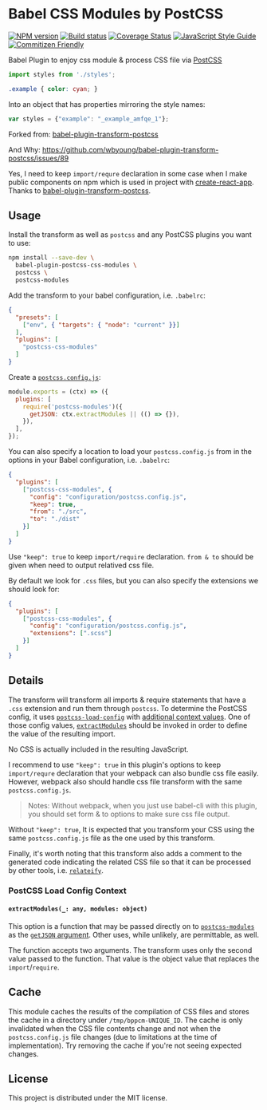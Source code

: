 # Babel CSS Modules by PostCSS

[![NPM version][npm-badge]][npm-url]
[![Build status][travis-badge]][travis-url]
[![Coverage Status][coverage-badge]][coverage-url]
[![JavaScript Style Guide][standard-badge]][standard-url]
[![Commitizen Friendly][commitizen-badge]][commitizen-url]

Babel Plugin to enjoy css module & process CSS file via [PostCSS](postcss)

```js
import styles from './styles';
```

```css
.example { color: cyan; }
```

Into an object that has properties mirroring the style names:

```js
var styles = {"example": "_example_amfqe_1"};
```

Forked from: [babel-plugin-transform-postcss][transform-postcss] 

And Why: https://github.com/wbyoung/babel-plugin-transform-postcss/issues/89  

Yes, I need to keep `import/requre` declaration in some case when I make public components on npm which is used in project with [create-react-app][create-react-app]. Thanks to [babel-plugin-transform-postcss][transform-postcss].

## Usage

Install the transform as well as `postcss` and any PostCSS plugins you want to use:

```bash
npm install --save-dev \
  babel-plugin-postcss-css-modules \
  postcss \
  postcss-modules
```

Add the transform to your babel configuration, i.e. `.babelrc`:

```json
{
  "presets": [
    ["env", { "targets": { "node": "current" }}]
  ],
  "plugins": [
    "postcss-css-modules"
  ]
}
```

Create a [`postcss.config.js`][postcss-load-config]:

```js
module.exports = (ctx) => ({
  plugins: [
    require('postcss-modules')({
      getJSON: ctx.extractModules || (() => {}),
    }),
  ],
});
```

You can also specify a location to load your `postcss.config.js` from in the options in your Babel configuration, i.e. `.babelrc`:
```json
{
  "plugins": [
    ["postcss-css-modules", {
      "config": "configuration/postcss.config.js",
      "keep": true,
      "from": "./src",
      "to": "./dist"
    }]
  ]
}
```

Use `"keep": true` to keep `import/require` declaration. `from & to` should be given when need to output relatived css file.

By default we look for `.css` files, but you can also specify the extensions we should look for:
```json
{
  "plugins": [
    ["postcss-css-modules", {
      "config": "configuration/postcss.config.js",
      "extensions": [".scss"]
    }]
  ]
}
```

## Details

The transform will transform all imports & require statements that have a `.css` extension and run them through `postcss`. To determine the PostCSS config, it uses [`postcss-load-config`][postcss-load-config] with [additional context values](#postcss-load-config-context). One of those config values, [`extractModules`](#extractmodules_-any-modules-object) should be invoked in order to define the value of the resulting import.

No CSS is actually included in the resulting JavaScript. 

I recommend to use `"keep": true` in this plugin's options to keep `import/requre` declaration that your webpack can also bundle css file easily. However, webpack also should handle css file transform with the same `postcss.config.js`.

> Notes: Without webpack, when you just use babel-cli with this plugin, you should set form & to options to make sure css file output.

Without `"keep": true`, It is expected that you transform your CSS using the same `postcss.config.js` file as the one used by this transform.

Finally, it's worth noting that this transform also adds a comment to the generated code indicating the related CSS file so that it can be processed by other tools, i.e. [`relateify`][relateify].

### PostCSS Load Config Context

#### `extractModules(_: any, modules: object)`

This option is a function that may be passed directly on to [`postcss-modules`][postcss-modules] as the [`getJSON` argument][postcss-modules-get-json]. Other uses, while unlikely, are permittable, as well.

The function accepts two arguments. The transform uses only the second value passed to the function. That value is the object value that replaces the `import`/`require`.

## Cache

This module caches the results of the compilation of CSS files and stores the cache in a directory under `/tmp/bppcm-UNIQUE_ID`. The cache is only invalidated when the CSS file contents change and not when the `postcss.config.js` file changes (due to limitations at the time of implementation). Try removing the cache if you're not seeing expected changes.

## License

This project is distributed under the MIT license.

[postcss]: http://postcss.org/
[postcss-cli]: https://github.com/postcss/postcss-cli
[postcss-modules]: https://github.com/css-modules/postcss-modules
[postcss-modules-get-json]: https://github.com/css-modules/postcss-modules#saving-exported-classes
[postcss-load-config]: https://github.com/michael-ciniawsky/postcss-load-config
[relateify]: https://github.com/wbyoung/relateify
[webpack]: http://webpack.js.org

[npm-url]: https://npmjs.org/package/babel-plugin-postcss-css-modules
[npm-badge]: http://img.shields.io/npm/v/babel-plugin-postcss-css-modules.svg?style=flat
[travis-url]: https://travis-ci.org/teabyii/babel-plugin-postcss-css-modules
[travis-badge]: http://img.shields.io/travis/teabyii/babel-plugin-postcss-css-modules.svg?style=flat
[coverage-url]: https://coveralls.io/github/teabyii/babel-plugin-postcss-css-modules
[coverage-badge]: http://img.shields.io/coveralls/teabyii/babel-plugin-postcss-css-modules.svg?style=flat
[standard-url]: https://standardjs.com
[standard-badge]: https://img.shields.io/badge/code_style-standard-brightgreen.svg?style=flat
[commitizen-url]: http://commitizen.github.io/cz-cli/
[commitizen-badge]: https://img.shields.io/badge/commitizen-friendly-brightgreen.svg?style=flat
[create-react-app]: https://github.com/facebook/create-react-app
[transform-postcss]: https://github.com/wbyoung/babel-plugin-transform-postcss 

